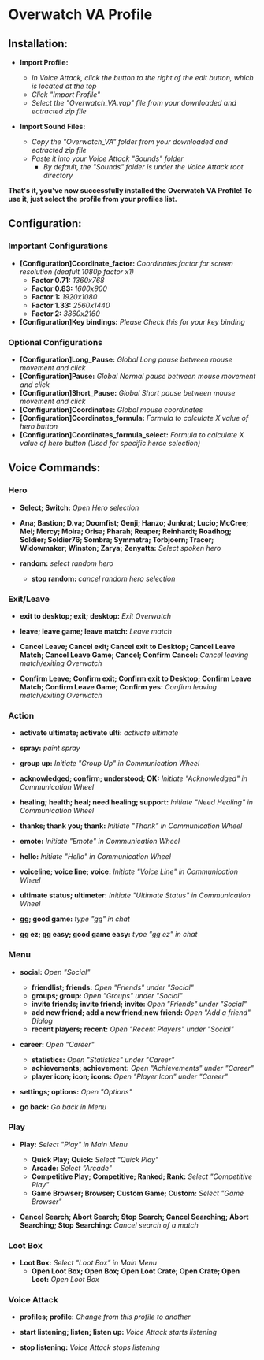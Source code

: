 Overwatch VA Profile
====================

## Installation:

* **Import Profile:** 
    * *In Voice Attack, click the button to the right of the edit button, which is located at the top*
    * *Click "Import Profile"*
    * *Select the "Overwatch_VA.vap" file from your downloaded and ectracted zip file*
    
* **Import Sound Files:**
    * *Copy the "Overwatch_VA" folder from your downloaded and ectracted zip file*
    * *Paste it into your Voice Attack "Sounds" folder*
        * *By default, the "Sounds" folder is under the Voice Attack root directory*
        
**That's it, you've now successfully installed the Overwatch VA Profile! To use it, just select the profile from your profiles list.**


## Configuration:

### Important Configurations

* **[Configuration]Coordinate_factor:** *Coordinates factor for screen resolution (deafult 1080p factor x1)*
    * **Factor 0.71:** *1360x768*
    * **Factor 0.83:** *1600x900*
    * **Factor 1:** *1920x1080*
    * **Factor 1.33:** *2560x1440*
    * **Factor 2:** *3860x2160*
* **[Configuration]Key bindings:** *Please Check this for your key binding*

### Optional Configurations

* **[Configuration]Long_Pause:** *Global Long pause between mouse movement and click*
* **[Configuration]Pause:** *Global Normal pause between mouse movement and click*
* **[Configuration]Short_Pause:** *Global Short pause between mouse movement and click*
* **[Configuration]Coordinates:** *Global mouse coordinates*
* **[Configuration]Coordinates_formula:** *Formula to calculate X value of hero button*
* **[Configuration]Coordinates_formula_select:** *Formula to calculate X value of hero button (Used for specific heroe selection)*


## Voice Commands:

### Hero

* **Select; Switch:** *Open Hero selection*

* **Ana; Bastion; D.va; Doomfist; Genji; Hanzo; Junkrat; Lucio; McCree; Mei; Mercy; Moira; Orisa; Pharah; Reaper; Reinhardt; Roadhog; Soldier; Soldier76; Sombra; Symmetra; Torbjoern; Tracer; Widowmaker; Winston; Zarya; Zenyatta:** *Select spoken hero*

* **random:** *select random hero*
    * **stop random:** *cancel random hero selection*

### Exit/Leave

* **exit to desktop; exit; desktop:** *Exit Overwatch*
* **leave; leave game; leave match:** *Leave match*

* **Cancel Leave; Cancel exit; Cancel exit to Desktop; Cancel Leave Match; Cancel Leave Game; Cancel; Confirm Cancel:** *Cancel leaving match/exiting Overwatch*
* **Confirm Leave; Confirm exit; Confirm exit to Desktop; Confirm Leave Match; Confirm Leave Game; Confirm yes:** *Confirm leaving match/exiting Overwatch*

### Action

* **activate ultimate; activate ulti:** *activate ultimate*
* **spray:** *paint spray*

* **group up:** *Initiate "Group Up" in Communication Wheel*
* **acknowledged; confirm; understood; OK:** *Initiate "Acknowledged" in Communication Wheel*
* **healing; health; heal; need healing; support:** *Initiate "Need Healing" in Communication Wheel*
* **thanks; thank you; thank:** *Initiate "Thank" in Communication Wheel*
* **emote:** *Initiate "Emote" in Communication Wheel*
* **hello:** *Initiate "Hello" in Communication Wheel*
* **voiceline; voice line; voice:** *Initiate "Voice Line" in Communication Wheel*
* **ultimate status; ultimeter:** *Initiate "Ultimate Status" in Communication Wheel*

* **gg; good game:** *type "gg" in chat*
* **gg ez; gg easy; good game easy:** *type "gg ez" in chat*

### Menu

* **social:** *Open "Social"*
    * **friendlist; friends:** *Open "Friends" under "Social"*
    * **groups; group:** *Open "Groups" under "Social"*
    * **invite friends; invite friend; invite:** *Open "Friends" under "Social"*
    * **add new friend; add a new friend;new friend:** *Open "Add a friend" Dialog*
    * **recent players; recent:** *Open "Recent Players" under "Social"*

* **career:** *Open "Career"*
    * **statistics:** *Open "Statistics" under "Career"*
    * **achievements; achievement:** *Open "Achievements" under "Career"*
    * **player icon; icon; icons:** *Open "Player Icon" under "Career"*

* **settings; options:** *Open "Options"*

* **go back:** *Go back in Menu*

### Play

* **Play:** *Select "Play" in Main Menu*
    * **Quick Play; Quick:** *Select "Quick Play"*
    * **Arcade:** *Select "Arcade"*
    * **Competitive Play; Competitive; Ranked; Rank:** *Select "Competitive Play"*
    * **Game Browser; Browser; Custom Game; Custom:** *Select "Game Browser"*

* **Cancel Search; Abort Search; Stop Search; Cancel Searching; Abort Searching; Stop Searching:** *Cancel search of a match*

### Loot Box

* **Loot Box:** *Select "Loot Box" in Main Menu*
    * **Open Loot Box; Open Box; Open Loot Crate; Open Crate; Open Loot:** *Open Loot Box*

### Voice Attack

* **profiles; profile:** *Change from this profile to another*

* **start listening; listen; listen up:** *Voice Attack starts listening*
* **stop listening:** *Voice Attack stops listening*
